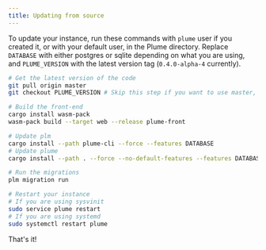 ```yaml
---
title: Updating from source
---
```


To update your instance, run these commands with `plume` user if you created it, or with your default user, in the Plume directory.
Replace `DATABASE` with either postgres or sqlite depending on what you are using, and `PLUME_VERSION` with the latest version tag (`0.4.0-alpha-4` currently).

```bash
# Get the latest version of the code
git pull origin master
git checkout PLUME_VERSION # Skip this step if you want to use master, and not a tagged release

# Build the front-end
cargo install wasm-pack
wasm-pack build --target web --release plume-front

# Update plm
cargo install --path plume-cli --force --features DATABASE
# Update plume
cargo install --path . --force --no-default-features --features DATABASE

# Run the migrations
plm migration run

# Restart your instance
# If you are using sysvinit
sudo service plume restart
# If you are using systemd
sudo systemctl restart plume
```

That's it!
